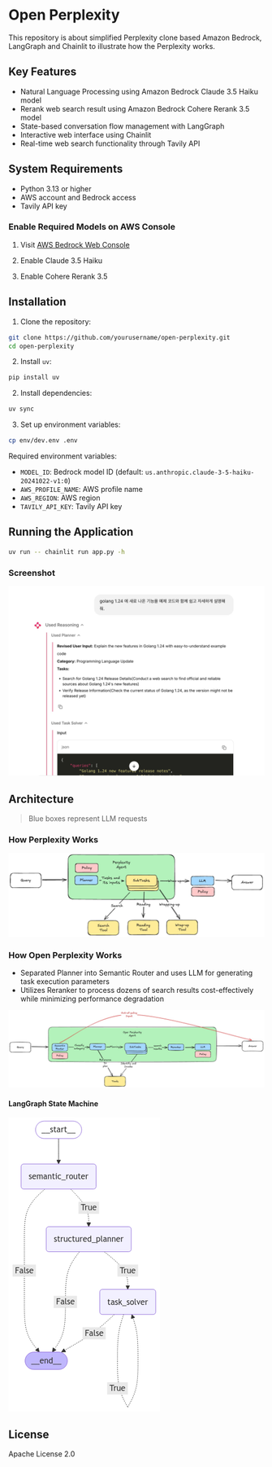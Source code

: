 # Open Perplexity

This repository is about simplified Perplexity clone based Amazon Bedrock, LangGraph and Chainlit to illustrate how the Perplexity works.

## Key Features

- Natural Language Processing using Amazon Bedrock Claude 3.5 Haiku model
- Rerank web search result using Amazon Bedrock Cohere Rerank 3.5 model
- State-based conversation flow management with LangGraph
- Interactive web interface using Chainlit
- Real-time web search functionality through Tavily API

## System Requirements

- Python 3.13 or higher
- AWS account and Bedrock access
- Tavily API key

### Enable Required Models on AWS Console

1. Visit [AWS Bedrock Web Console](https://us-west-2.console.aws.amazon.com/bedrock/home?region=us-west-2#/modelaccess)

2. Enable Claude 3.5 Haiku

3. Enable Cohere Rerank 3.5

## Installation

1. Clone the repository:

```bash
git clone https://github.com/yourusername/open-perplexity.git
cd open-perplexity
```

2. Install `uv`:

```bash
pip install uv
```

2. Install dependencies:

```bash
uv sync
```

3. Set up environment variables:

```bash
cp env/dev.env .env
```

Required environment variables:

- `MODEL_ID`: Bedrock model ID (default: `us.anthropic.claude-3-5-haiku-20241022-v1:0`)
- `AWS_PROFILE_NAME`: AWS profile name
- `AWS_REGION`: AWS region
- `TAVILY_API_KEY`: Tavily API key

## Running the Application

```bash
uv run -- chainlit run app.py -h
```

### Screenshot

![screenshot](/docs/screenshot.jpg)

## Architecture

> Blue boxes represent LLM requests

### How Perplexity Works


![illustrate how perplexity works](/docs/perplexity.jpg)

### How Open Perplexity Works

- Separated Planner into Semantic Router and uses LLM for generating task execution parameters
- Utilizes Reranker to process dozens of search results cost-effectively while minimizing performance degradation

![illustrate how open-perplexity works](/docs/open-perplexity.jpg)

#### LangGraph State Machine

![langgraph compiled](/docs/graph.png)

## License

Apache License 2.0